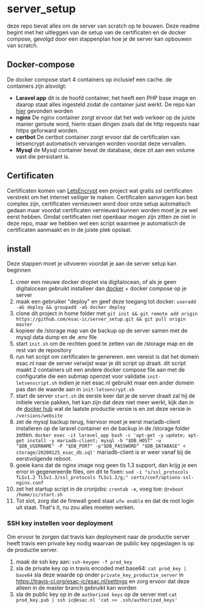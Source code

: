 # server_setup
deze repo bevat alles om de server van scratch op te bouwen. Deze readme begint met het uitleggen van de setup van de certificaten en de docker compose, gevolgd door een stappenplan hoe je de server kan opbouwen van scratch.

## Docker-compose
De docker compose start 4 containers op inclusief een cache. de containers zijn alsvolgt:
 * **Laravel app** dit is de hoofd container, het heeft een PHP base image en daarop staat alles ingesteld zodat de container juist werkt. De repo kan [hier](https://github.com/esac-ic/esac.nl) gevonden worden
 * **nginx** De nginx container zorgt ervoor dat het web verkeer op de juiste manier geroute word, hierin staan dingen zoals dat de http requests naar https geforward worden.
 * **certbot** De certbot container zorgt ervoor dat de certificaten van letsencrypt automatisch vervangen worden voordat deze vervallen.
 * **Mysql** de Mysql container bevat de database, deze zit aan een volume vast die persistant is.

## Certificaten
Certificaten komen van [LetsEncrypt](https://letsencrypt.org/) een project wat gratis ssl certificaten verstrekt om het internet veiliger te maken. Certificaten aanvragen kan best complex zijn, certificaten vernieuwen word door onze setup automatisch gedaan maar voordat certificaten vernieuwd kunnen worden moet je ze wel eerst hebben. Omdat certificaten niet openbaar mogen zijn zitten ze niet in deze repo, maar we hebben wel een script waarmee je automatisch de certificaten aanmaakt en in de juiste plek opslaat.

## install
Deze stappen moet je uitvoeren voordat je aan de server setup kan beginnen
1. creer een nieuwe docker droplet via digitalocean, of als je geen digitalocean gebruikt installeer dan [docker](https://docs.docker.com/install/linux/docker-ce/ubuntu/#install-docker-ce-1) + docker compose op je server
2. maak een gebruiker "deploy" en geef deze toegang tot docker: ```useradd -aG deploy && groupadd -aG docker deploy```
3. clone dit project in home folder met ```git init && git remote add origin https://github.com/esac-ic/server_setup.git && git pull origin master```
4. kopieer de /storage map van de backup op de server samen met de mysql data dump en de .env file
5. start ```init.sh``` om de rechten goed te zetten van de /storage map en de rest van de repository 
6. run het script om certificaten te genereren. een vereist is dat het domein esac.nl naar de server verwijst waar je dit script op draait. dit script maakt 2 containers uit een andere docker compose file aan met de configuratie die een submap openzet voor validatie ```init-letsenscript.sh``` indien je niet esac.nl gebruikt maar een ander domein pas dan de waarde aan in ```init-letsencrypt.sh```
7. start de server ```start.sh``` de eerste keer dat je de server draait zal hij de initiele versie pakken, het kan zijn dat deze niet meer werkt, kijk dan in de [docker hub](https://hub.docker.com/repository/docker/esac/website) wat de laatste productie versie is en zet deze versie in ```/versions/website```
8. zet de mysql backup terug, hiervoor moet je eerst mariadb-client installeren op de laravel container en de backup in de /storage folder zetten. ```docker exec -it laravel_app bash -c 'apt-get -y update; apt-get install -y mariadb-client; mysql -h "$DB_HOST" -u "$DB_USERNAME" -P "$DB_PORT" -p"$DB_PASSWORD" "$DB_DATABASE" < storage/20200125_esac_db.sql'``` mariadb-client is er weer vanaf bij de eerstvolgende reboot.
9. goeie kans dat de nginx image nog geen tls 1.3 support, dan krijg je een error in gegenereerde files, om dit te fixen: ```sed -i "s/ssl_protocols TLSv1.2 TLSv1.3/ssl_protocols TLSv1.2/g;" certs/conf/options-ssl-nginx.conf```
10. zet het startup script in de cronjobs: ```crontab -e```, voeg  toe: ```@reboot /home/ic/start.sh```
11. Tot slot, zorg dat de firewall goed staat ```ufw enable``` en dat de root login uit staat. 
That's it, nu zou alles moeten werken.
	

### SSH key instellen voor deployment
Om ervoor te zorgen dat travis kan deployment naar de productie server heeft travis een private key nodig waarvan de public key opgeslagen is op de productie server.
1. maak de ssh key aan: ```ssh-keygen -f prod_key```
2. sla de private key op in travis encoded met base64: ```cat prod_key | base64``` sla deze waarde op onder ```private_key_productie_server``` in https://travis-ci.org/esac-ic/esac.nl/settings en zorg ervoor dat deze alleen in de master branch gebruikt kan worden
3. sla de public key op in de ```authorized keys``` op de server met ```cat prod_key.pub | ssh ic@esac.nl 'cat >> .ssh/authorized_keys'```